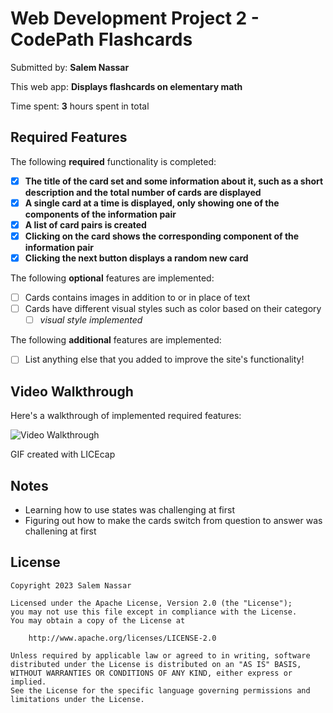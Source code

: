 # Web Development Project 2 - CodePath Flashcards

Submitted by: **Salem Nassar**

This web app: **Displays flashcards on elementary math**

Time spent: **3** hours spent in total

## Required Features

The following **required** functionality is completed:

-   [x] **The title of the card set and some information about it, such as a short description and the total number of cards are displayed**
-   [x] **A single card at a time is displayed, only showing one of the components of the information pair**
-   [x] **A list of card pairs is created**
-   [x] **Clicking on the card shows the corresponding component of the information pair**
-   [x] **Clicking the next button displays a random new card**

The following **optional** features are implemented:

-   [ ] Cards contains images in addition to or in place of text
-   [ ] Cards have different visual styles such as color based on their category
    -   [ ] _visual style implemented_

The following **additional** features are implemented:

-   [ ] List anything else that you added to improve the site's functionality!

## Video Walkthrough

Here's a walkthrough of implemented required features:

<img src='https://imgur.com/fxwmAaA.gif' title='Video Walkthrough' width='' alt='Video Walkthrough' />

GIF created with LICEcap

## Notes

-   Learning how to use states was challenging at first
-   Figuring out how to make the cards switch from question to answer was challening at first

## License

    Copyright 2023 Salem Nassar

    Licensed under the Apache License, Version 2.0 (the "License");
    you may not use this file except in compliance with the License.
    You may obtain a copy of the License at

        http://www.apache.org/licenses/LICENSE-2.0

    Unless required by applicable law or agreed to in writing, software
    distributed under the License is distributed on an "AS IS" BASIS,
    WITHOUT WARRANTIES OR CONDITIONS OF ANY KIND, either express or implied.
    See the License for the specific language governing permissions and
    limitations under the License.
